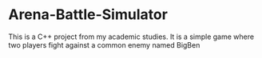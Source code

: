 # Arena-Battle-Simulator
This is a C++ project from my academic studies. It is a simple game where two players fight against a common enemy named BigBen
